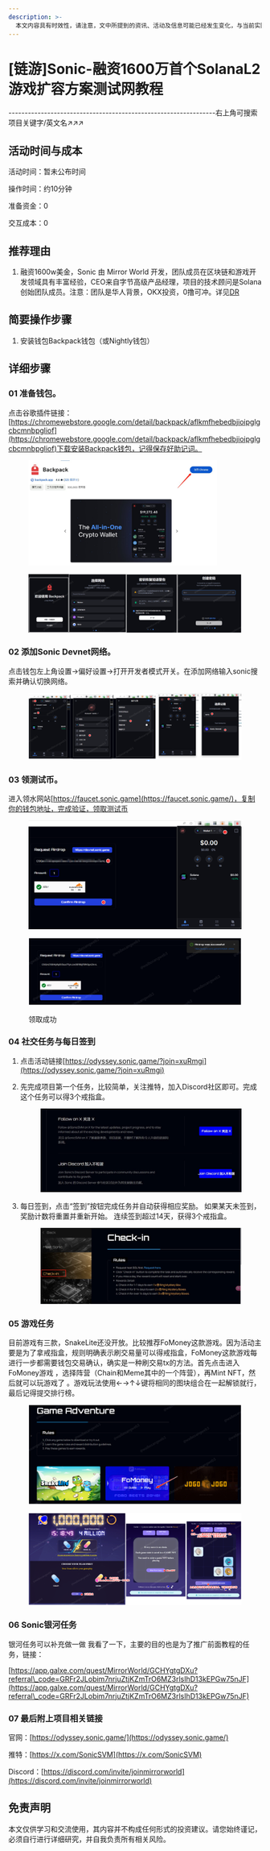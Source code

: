 ```yaml
---
description: >-
  本文内容具有时效性，请注意，文中所提到的资讯、活动及信息可能已经发生变化，与当前实际情况有所不同。我们建议您在做出任何决策之前，始终进行自主研究和验证。发布日期：2024年7月1日
---
```


# \[链游]Sonic-融资1600万首个SolanaL2游戏扩容方案测试网教程

\----------------------------------------------------------------右上角可搜索项目关键字/英文名↗↗↗

## 活动时间与成本

活动时间：暂未公布时间&#x20;

操作时间：约10分钟&#x20;

准备资金：0

交互成本：0

## 推荐理由

1. 融资1600w美金，Sonic 由 Mirror World 开发，团队成员在区块链和游戏开发领域具有丰富经验，CEO来自字节高级产品经理，项目的技术顾问是Solana 创始团队成员。注意：团队是华人背景，OKX投资，0撸可冲。详见[DR](https://www.rootdata.com/zh/Projects/detail/Sonic?k=MTIxMjc%3D)

## 简要操作步骤&#x20;

1. 安装钱包Backpack钱包（或Nightly钱包）

## 详细步骤&#x20;

### 01 准备钱包。

点击谷歌插件链接：[https://chromewebstore.google.com/detail/backpack/aflkmfhebedbjioipglgcbcmnbpgliof](https://chromewebstore.google.com/detail/backpack/aflkmfhebedbjioipglgcbcmnbpgliof)下载安装Backpack钱包，记得保存好助记词。

<figure><img src="../.gitbook/assets/image (484).png" alt="" width="375"><figcaption></figcaption></figure>

<figure><img src="../.gitbook/assets/image (485).png" alt=""><figcaption></figcaption></figure>

### 02 添加Sonic Devnet网络。&#x20;

点击钱包左上角设置→偏好设置→打开开发者模式开关。在添加网络输入sonic搜索并确认切换网络。

<figure><img src="../.gitbook/assets/image (489).png" alt=""><figcaption></figcaption></figure>

### 03 领测试币。

进入领水网站[https://faucet.sonic.game](https://faucet.sonic.game/)，复制你的钱包地址，完成验证，领取测试币

<figure><img src="../.gitbook/assets/image (486).png" alt=""><figcaption></figcaption></figure>

<figure><img src="../.gitbook/assets/image (487).png" alt=""><figcaption><p>领取成功</p></figcaption></figure>

### 04 社交任务与每日签到

1. 点击活动链接[https://odyssey.sonic.game/?join=xuRmgi](https://odyssey.sonic.game/?join=xuRmgi)
2.  先完成项目第一个任务，比较简单，关注推特，加入Discord社区即可。完成这个任务可以得3个戒指盒。

    <figure><img src="../.gitbook/assets/image (490).png" alt=""><figcaption></figcaption></figure>
3.  每日签到，点击“签到”按钮完成任务并自动获得相应奖励。 如果某天未签到，奖励计数将重置并重新开始。 连续签到超过14天，获得3个戒指盒。

    <figure><img src="../.gitbook/assets/image (491).png" alt=""><figcaption></figcaption></figure>

### 05 游戏任务

目前游戏有三款，SnakeLite还没开放。比较推荐FoMoney这款游戏。因为活动主要是为了拿戒指盒，规则明确表示刷交易量可以得戒指盒，FoMoney这款游戏每进行一步都需要钱包交易确认，确实是一种刷交易tx的方法。首先点击进入FoMoney游戏 ，选择阵营（Chain和Meme其中的一个阵营），再Mint NFT，然后就可以玩游戏了 。游戏玩法使用←→↑↓键将相同的图块组合在一起解锁就行，最后记得提交排行榜。

<figure><img src="../.gitbook/assets/image (493).png" alt=""><figcaption></figcaption></figure>

<figure><img src="../.gitbook/assets/image (494).png" alt=""><figcaption></figcaption></figure>

### 06 Sonic银河任务

银河任务可以补充做一做 我看了一下，主要的目的也是为了推广前面教程的任务，链接：

[https://app.galxe.com/quest/MirrorWorld/GCHYgtgDXu?referral\_code=GRFr2JLobim7nrjuZtjKZmTrO6MZ3rlsIhD13kEPGw75nJF](https://app.galxe.com/quest/MirrorWorld/GCHYgtgDXu?referral\_code=GRFr2JLobim7nrjuZtjKZmTrO6MZ3rlsIhD13kEPGw75nJF)

### 07 最后附上项目相关链接&#x20;

官网：[https://odyssey.sonic.game/](https://odyssey.sonic.game/)

推特：[https://x.com/SonicSVM](https://x.com/SonicSVM)

Discord：[https://discord.com/invite/joinmirrorworld](https://discord.com/invite/joinmirrorworld)

## 免责声明&#x20;

本文仅供学习和交流使用，其内容并不构成任何形式的投资建议。请您始终谨记，必须自行进行详细研究，并自我负责所有相关风险。
